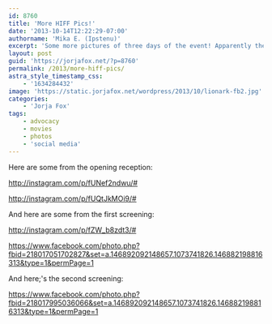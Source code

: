 ```yaml
---
id: 8760
title: 'More HIFF Pics!'
date: '2013-10-14T12:22:29-07:00'
authorname: 'Mika E. (Ipstenu)'
excerpt: 'Some more pictures of three days of the event! Apparently the power went out on the second screening. Whoops!'
layout: post
guid: 'https://jorjafox.net/?p=8760'
permalink: /2013/more-hiff-pics/
astra_style_timestamp_css:
    - '1634284432'
image: 'https://static.jorjafox.net/wordpress/2013/10/lionark-fb2.jpg'
categories:
    - 'Jorja Fox'
tags:
    - advocacy
    - movies
    - photos
    - 'social media'
---
```


Here are some from the opening reception:

http://instagram.com/p/fUNef2ndwu/#

http://instagram.com/p/fUQtJkMOi9/#

And here are some from the first screening:

http://instagram.com/p/fZW_b8zdt3/#

https://www.facebook.com/photo.php?fbid=218017051702827&set=a.146892092148657.1073741826.146882198816313&type=1&permPage=1

And here;'s the second screening:

https://www.facebook.com/photo.php?fbid=218017995036066&set=a.146892092148657.1073741826.146882198816313&type=1&permPage=1
